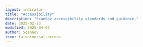 ```yaml
---
layout: indicator
title: "Accessibility"
description: "ScanGov accessibility standards and guidance."
date: 2025-02-23
modified: 2025-04-07
author: ScanGov
icon: fa-universal-access
---
```


